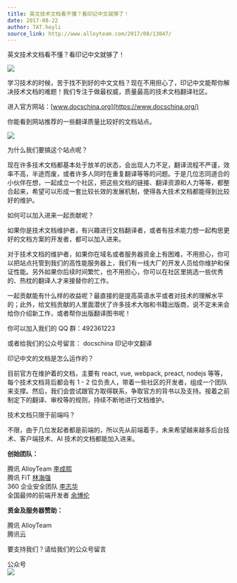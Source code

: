 ```yaml
---
title: 英文技术文档看不懂？看印记中文就够了！
date: 2017-08-22
author: TAT.heyli
source_link: http://www.alloyteam.com/2017/08/13047/
---
```


<!-- {% raw %} - for jekyll -->

英文技术文档看不懂？看印记中文就够了！

![](http://www.alloyteam.com/wp-content/uploads/2017/08/印记中文logo-red.png)

学习技术的时候，苦于找不到好的中文文档？现在不用担心了，印记中文能帮你解决技术文档的难题！我们专注于做最权威，质量最高的技术文档翻译社区。

进入官方网站：[www.docschina.org](https://www.docschina.org/)

你能看到网站推荐的一些翻译质量比较好的文档站点。

![](http://www.alloyteam.com/wp-content/uploads/2017/08/docschina截图.png)

为什么我们要搞这个站点呢？

现在许多技术文档都基本处于放羊的状态，会出现人力不足，翻译流程不严谨，效率不高，半途而废，或者许多人同时在重复翻译等等的问题。于是几位志同道合的小伙伴在想，一起成立一个社区，把这些文档的链接、翻译资源和人力等等，都整合起来，希望可以形成一套比较长效的发展机制，使得各大技术文档都能得到比较好的维护。

如何可以加入进来一起贡献呢？

如果你是技术文档维护者，有兴趣进行文档翻译者，或者有技术能力想一起构思更好的文档方案的开发者，都可以加入进来。

对于技术文档的维护者，如果你在域名或者服务器资金上有困难，不用担心，你可以把站点托管到我们的高性能服务器上，我们有一线大厂的开发人员给你维护和保证性能。另外如果你后续时间繁忙，也不用担心，你可以在社区里挑选一些优秀的、热枕的翻译人才来接替你的工作。

一起贡献能有什么样的收益呢？最直接的是提高英语水平或者对技术的理解水平的；此外，给文档贡献的人里面潜伏了许多技术大咖和书籍出版商，说不定未来会给你介绍新工作，或者帮你出版翻译图书呢！

你可以加入我们的 QQ 群：492361223

或者给我们的公众号留言： docschina 印记中文翻译

印记中文的文档是怎么运作的？

目前官方在维护着的文档，主要有 react, vue, webpack, preact, nodejs 等等，每个技术文档背后都会有 1 - 2 位负责人，带着一些社区的开发者，组成一个团队来支撑。然后，我们会尝试跟官方取得联系，争取官方的背书以及支持。按着之前制定下的翻译、审校等的规则，持续不断地进行文档维护。

技术文档只限于前端吗？

不限，由于几位发起者都是前端的，所以先从前端着手，未来希望越来越多后台技术、客户端技术、AI 技术的文档都能加入进来。

**创始团队：**

腾讯 AlloyTeam [李成熙](https://github.com/lcxfs1991)  
腾讯 FiT [林海强](https://github.com/h7lin)  
360 企业安全团队 [李志华](https://github.com/dear-lizhihua)  
全国最帅的前端开发者 [余博伦](https://github.com/discountry)

**资金及服务器赞助：**

腾讯 AlloyTeam  
腾讯云

要支持我们？请给我们的公众号留言

公众号  
![](http://www.alloyteam.com/wp-content/uploads/2017/08/qrcode_for_gh_c4896fefddbf_430.jpg)


<!-- {% endraw %} - for jekyll -->